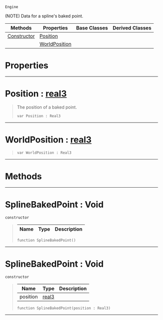  `Engine`

(NOTE) Data for a spline's baked point.

|Methods|Properties|Base Classes|Derived Classes|
|---|---|---|---|
|[ Constructor](https://github.com/zeroengineteam/ZeroDocs/blob/master/code_reference/class_reference/splinebakedpoint.markdown#splinebakedpoint-void)|[ Position](https://github.com/zeroengineteam/ZeroDocs/blob/master/code_reference/class_reference/splinebakedpoint.markdown#position-zero-engine-doc)| | |
| |[ WorldPosition](https://github.com/zeroengineteam/ZeroDocs/blob/master/code_reference/class_reference/splinebakedpoint.markdown#worldposition-zero-engin)| | |


 #  Properties


---  
 #  Position : [real3](https://github.com/zeroengineteam/ZeroDocs/blob/master/code_reference/zilch_base_types/real3.markdown)

> The position of a baked point.
> ``` lang=cpp, name=Zilch
> var Position : Real3


---  
 #  WorldPosition : [real3](https://github.com/zeroengineteam/ZeroDocs/blob/master/code_reference/zilch_base_types/real3.markdown)

> 
> ``` lang=cpp, name=Zilch
> var WorldPosition : Real3


---  
 #  Methods


---  
 #  SplineBakedPoint : Void

 `constructor`

> 
> |Name|Type|Description|
> |---|---|---|
> ``` lang=cpp, name=Zilch
> function SplineBakedPoint()
> ``` 


---  
 #  SplineBakedPoint : Void

 `constructor`

> 
> |Name|Type|Description|
> |---|---|---|
> |position|[real3](https://github.com/zeroengineteam/ZeroDocs/blob/master/code_reference/zilch_base_types/real3.markdown)| |
> ``` lang=cpp, name=Zilch
> function SplineBakedPoint(position : Real3)
> ``` 


---  
 

 